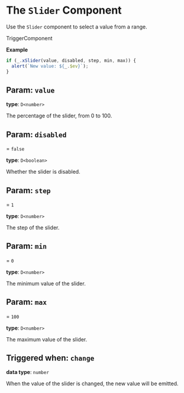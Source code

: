 <script setup>
import Kind from "helpers/kind.vue";
import Optional from "helpers/optional.vue";
</script>

# The `Slider` Component

Use the `Slider` component to select a value from a range.

<Kind>TriggerComponent</Kind>

**Example**

```ts
if (_.xSlider(value, disabled, step, min, max)) {
  alert(`New value: ${_.$ev}`);
}
```

## Param: `value`

**type**: `D<number>`

The percentage of the slider, from 0 to 100.

## Param: `disabled`

<Optional/> = `false`

**type**: `D<boolean>`

Whether the slider is disabled.

## Param: `step`

<Optional/> = `1`

**type**: `D<number>`

The step of the slider.

## Param: `min`

<Optional/> = `0`

**type**: `D<number>`

The minimum value of the slider.

## Param: `max`

<Optional/> = `100`

**type**: `D<number>`

The maximum value of the slider.

## Triggered when: `change`

**data type**: `number`

When the value of the slider is changed, the new value will be emitted.
